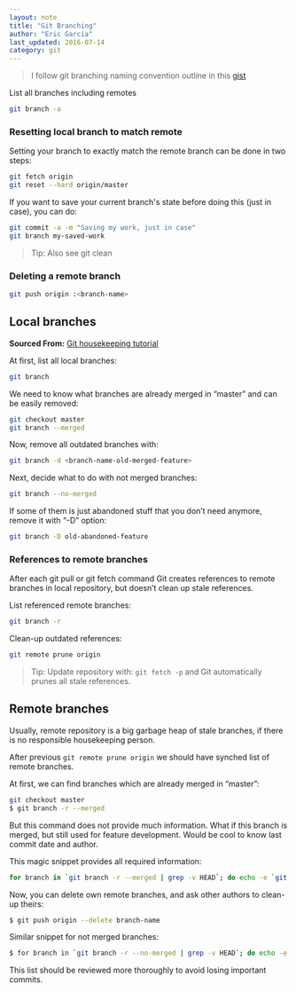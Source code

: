 ```yaml
---
layout: note
title: "Git Branching"
author: "Eric Garcia"
last_updated: 2016-07-14
category: git
---
```


> I follow git branching naming convention outline in this [gist](https://gist.github.com/digitaljhelms/4287848)

List all branches including remotes

``` bash
git branch -a
```

### Resetting local branch to match remote

Setting your branch to exactly match the remote branch can be done in two steps:

``` bash
git fetch origin
git reset --hard origin/master
```

If you want to save your current branch's state before doing this (just in case), you can do:

``` bash
git commit -a -m "Saving my work, just in case"
git branch my-saved-work
```

> Tip: Also see git clean


### Deleting a remote branch

```bash
git push origin :<branch-name>
```


## Local branches
**Sourced From:** [Git housekeeping tutorial](https://railsware.com/blog/2014/08/11/git-housekeeping-tutorial-clean-up-outdated-branches-in-local-and-remote-repositories/)

At first, list all local branches:

```bash
git branch
```

We need to know what branches are already merged in “master” and can be easily removed:

```bash
git checkout master
git branch --merged
```

Now, remove all outdated branches with:

```bash
git branch -d <branch-name-old-merged-feature>
```

Next, decide what to do with not merged branches:

```bash
git branch --no-merged
```

If some of them is just abandoned stuff that you don’t need anymore, remove it with “-D” option:

```bash
git branch -D old-abandoned-feature
```

### References to remote branches

After each git pull or git fetch command Git creates references to remote branches in local repository, but doesn’t clean up stale references.

List referenced remote branches:

```bash
git branch -r
```

Clean-up outdated references:

```bash
git remote prune origin
```

> Tip: Update repository with: `git fetch -p` and Git automatically prunes all stale references.

## Remote branches

Usually, remote repository is a big garbage heap of stale branches, if there is no responsible housekeeping person.

After previous `git remote prune origin` we should have synched list of remote branches.

At first, we can find branches which are already merged in “master”:

```bash
git checkout master
$ git branch -r --merged
```

But this command does not provide much information. What if this branch is merged, but still used for feature development. Would be cool to know last commit date and author.

This magic snippet provides all required information:

```bash
for branch in `git branch -r --merged | grep -v HEAD`; do echo -e `git show --format="%ci %cr %an" $branch | head -n 1` \\t$branch; done | sort -r
```

Now, you can delete own remote branches, and ask other authors to clean-up theirs:

```bash
$ git push origin --delete branch-name
```

Similar snippet for not merged branches:

```bash
$ for branch in `git branch -r --no-merged | grep -v HEAD`; do echo -e `git show --format="%ci %cr %an" $branch | head -n 1` \\t$branch; done | sort -r
```

This list should be reviewed more thoroughly to avoid losing important commits.
